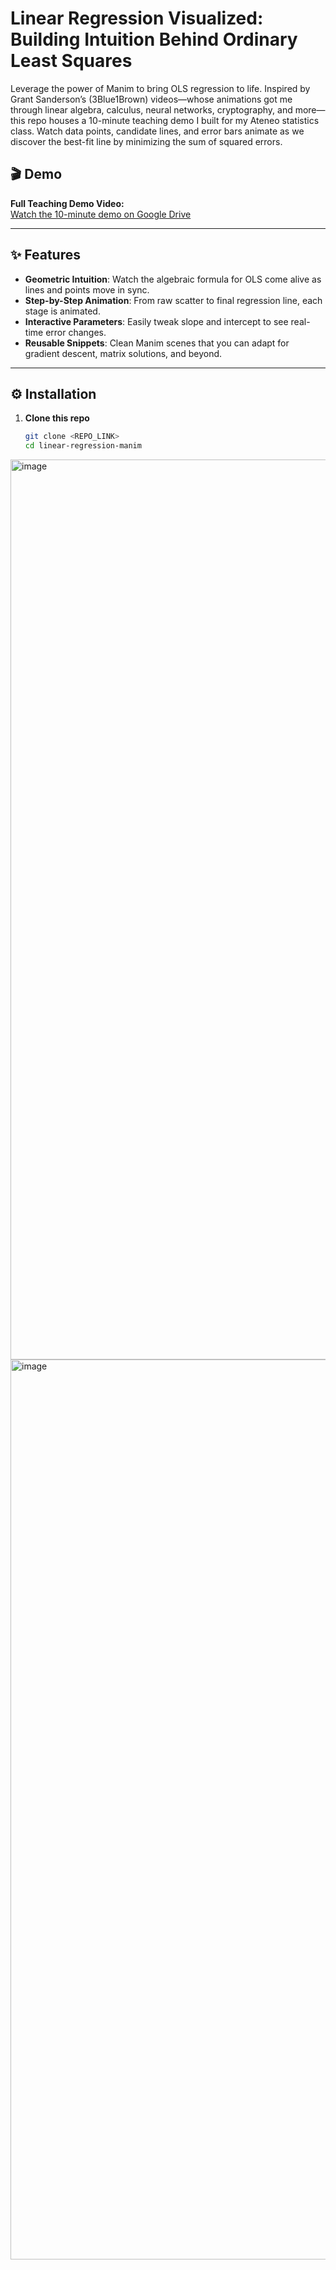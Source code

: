 # Linear Regression Visualized: Building Intuition Behind Ordinary Least Squares

Leverage the power of Manim to bring OLS regression to life. Inspired by Grant Sanderson’s (3Blue1Brown) videos—whose animations got me through linear algebra, calculus, neural networks, cryptography, and more—this repo houses a 10-minute teaching demo I built for my Ateneo statistics class. Watch data points, candidate lines, and error bars animate as we discover the best-fit line by minimizing the sum of squared errors.

## 🎬 Demo

**Full Teaching Demo Video:**  
[Watch the 10-minute demo on Google Drive](https://drive.google.com/file/d/119-nSYmQfbSGjSRS_adeMVKhr46ePrul/view?usp=sharing)

---

## ✨ Features

- **Geometric Intuition**: Watch the algebraic formula for OLS come alive as lines and points move in sync.  
- **Step-by-Step Animation**: From raw scatter to final regression line, each stage is animated.  
- **Interactive Parameters**: Easily tweak slope and intercept to see real-time error changes.  
- **Reusable Snippets**: Clean Manim scenes that you can adapt for gradient descent, matrix solutions, and beyond.

---

## ⚙️ Installation

1. **Clone this repo**  
   ```bash
   git clone <REPO_LINK>
   cd linear-regression-manim

<img width="1440" alt="image" src="https://github.com/user-attachments/assets/e084c41b-c8a0-4f7a-9859-ff2fdc94bccf" />

<img width="1440" alt="image" src="https://github.com/user-attachments/assets/4e811a69-b067-42f5-82d4-605c72457ed7" />
